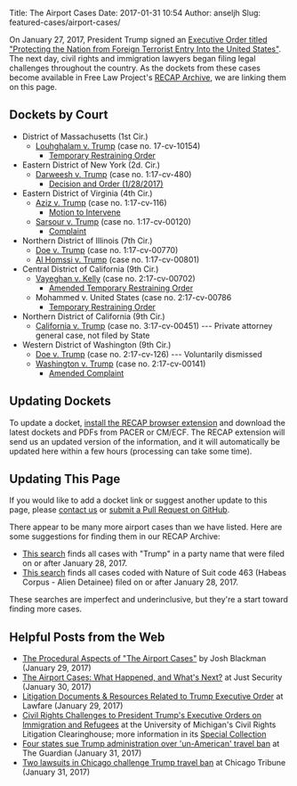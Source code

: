 Title: The Airport Cases
Date: 2017-01-31 10:54
Author: anseljh
Slug: featured-cases/airport-cases/


On January 27, 2017, President Trump signed an [Executive Order titled "Protecting the Nation from Foreign Terrorist Entry Into the United States"][pdf]. The next day, civil rights and immigration lawyers began filing legal challenges throughout the country. As the dockets from these cases become available in Free Law Project's [RECAP Archive][recap], we are linking them on this page.


## Dockets by Court

- District of Massachusetts (1st Cir.)
    - [Louhghalam v. Trump][louhghalam] (case no. 17-cv-10154)
        - [Temporary Restraining Order][louhghalam-tro]
- Eastern District of New York (2d. Cir.)
    - [Darweesh v. Trump][darweesh] (case no. 1:17-cv-480)
        - [Decision and Order (1/28/2017)][darweesh-order]
- Eastern District of Virginia (4th Cir.)
    - [Aziz v. Trump][aziz] (case no. 1:17-cv-116)
        - [Motion to Intervene][aziz-motion-to-intervene]
    - [Sarsour v. Trump][sarsour] (case no. 1:17-cv-00120)
        - [Complaint][sarsour-complaint]
- Northern District of Illinois (7th Cir.)
    - [Doe v. Trump][doe-ilnd] (case no. 1:17-cv-00770)
    - [Al Homssi v. Trump][alhomssi] (case no. 1:17-cv-00801)
- Central District of California (9th Cir.)
    - [Vayeghan v. Kelly][vayeghan] (case no. 2:17-cv-00702)
        - [Amended Temporary Restraining Order][vayeghan-amended-tro]
    - Mohammed v. United States (case no. 2:17-cv-00786
        - [Temporary Restraining Order][mohammed-tro]
- Northern District of California (9th Cir.)
    - [California v. Trump][ca-v-trump] (case no. 3:17-cv-00451) --- Private attorney general case, not filed by State
- Western District of Washington (9th Cir.)
    - [Doe v. Trump][doe] (case no. 2:17-cv-126) --- Voluntarily dismissed
    - [Washington v. Trump][wa-v-trump] (case no. 2:17-cv-00141)
        - [Amended Complaint][wa-v-trump-amended-complaint]

## Updating Dockets

To update a docket, [install the RECAP browser extension][ext] and download the latest dockets and PDFs from PACER or CM/ECF. The RECAP extension will send us an updated version of the information, and it will automatically be updated here within a few hours (processing can take some time).


## Updating This Page

If you would like to add a docket link or suggest another update to this page, please [contact us][c] or [submit a Pull Request on GitHub][pr].

There appear to be many more airport cases than we have listed. Here are some suggestions for finding them in our RECAP Archive:

- [This search][moar] finds all cases with "Trump" in a party name that were filed on or after January 28, 2017.
- [This search][moar2] finds all cases coded with Nature of Suit code 463 (Habeas Corpus - Alien Detainee) filed on or after January 28, 2017.

These searches are imperfect and underinclusive, but they're a start toward finding more cases.


## Helpful Posts from the Web

- [The Procedural Aspects of "The Airport Cases"](http://joshblackman.com/blog/2017/01/29/the-procedural-aspects-of-the-airport-cases/) by Josh Blackman (January 29, 2017)
- [The Airport Cases: What Happened, and What's Next?](https://www.justsecurity.org/36960/stock-weekends-district-court-orders-immigration-eo/) at Just Security (January 30, 2017)
- [Litigation Documents & Resources Related to Trump Executive Order](https://lawfareblog.com/litigation-documents-resources-related-trump-executive-order) at Lawfare (January 29, 2017)
- [Civil Rights Challenges to President Trump's Executive Orders on Immigration and Refugees](https://www.clearinghouse.net/featuredCase.php?id=40) at the University of Michigan's Civil Rights Litigation Clearinghouse; more information in its [Special Collection](https://www.clearinghouse.net/results.php?searchSpecialCollection=44)
- [Four states sue Trump administration over 'un-American' travel ban](https://www.theguardian.com/us-news/2017/jan/31/trump-travel-ban-state-lawsuits) at The Guardian (January 31, 2017)
- [Two lawsuits in Chicago challenge Trump travel ban](http://www.chicagotribune.com/news/local/breaking/ct-trump-travel-ban-chicago-lawsuit-met-20170131-story.html?shr=t) at Chicago Tribune (January 31, 2017)


[pdf]: {filename}/pdf/EO-2017-02281.pdf
[recap]: https://www.courtlistener.com/recap/
[louhghalam]: https://ia801505.us.archive.org/28/items/gov.uscourts.mad.186429/gov.uscourts.mad.186429.docket.html
[louhghalam-tro]: https://ia801505.us.archive.org/28/items/gov.uscourts.mad.186429/gov.uscourts.mad.186429.6.0.pdf
[darweesh]: https://ia601501.us.archive.org/18/items/gov.uscourts.nyed.396475/gov.uscourts.nyed.396475.docket.html
[darweesh-order]: https://ia601501.us.archive.org/18/items/gov.uscourts.nyed.396475/gov.uscourts.nyed.396475.8.0.pdf
[aziz]: https://ia601507.us.archive.org/13/items/gov.uscourts.vaed.358386/gov.uscourts.vaed.358386.docket.html
[aziz-motion-to-intervene]: https://ia601507.us.archive.org/13/items/gov.uscourts.vaed.358386/gov.uscourts.vaed.358386.27.0.pdf
[sarsour]: https://ia801500.us.archive.org/20/items/gov.uscourts.vaed.358422/gov.uscourts.vaed.358422.docket.html
[sarsour-complaint]: https://ia801500.us.archive.org/20/items/gov.uscourts.vaed.358422/gov.uscourts.vaed.358422.1.0.pdf
[vayeghan]: https://ia601504.us.archive.org/35/items/gov.uscourts.cacd.668830/gov.uscourts.cacd.668830.docket.html
[vayeghan-amended-tro]: https://ia601504.us.archive.org/35/items/gov.uscourts.cacd.668830/gov.uscourts.cacd.668830.6.0.pdf
[mohammed-tro]: {filename}/pdf/C.D.Cal._2-17-cv-00786_7_0.pdf
[ca-v-trump]: https://www.courtlistener.com/docket/4576141/people-of-the-united-states-of-america-v-trump/
[doe]: https://www.courtlistener.com/docket/4577105/doe-1-v-trump/
[wa-v-trump]: https://ia601500.us.archive.org/1/items/gov.uscourts.wawd.241761/gov.uscourts.wawd.241761.docket.html
[wa-v-trump-amended-complaint]: https://ia601500.us.archive.org/1/items/gov.uscourts.wawd.241761/gov.uscourts.wawd.241761.18.0.pdf
[doe-ilnd]: https://www.courtlistener.com/docket/4577005/doe-v-trump/
[alhomssi]: https://www.courtlistener.com/docket/4578561/al-homssi-v-trump/
[ext]: {filename}/pages/recap.md
[c]: {filename}/pages/contact.md
[pr]: https://github.com/freelawproject/free.law/blob/master/content/pages/airport-cases.md
[moar]: https://www.courtlistener.com/?type=r&filed_after=2017-01-28&order_by=score+desc&case_name=Trump
[moar2]: https://www.courtlistener.com/?order_by=score+desc&filed_after=2017-01-28&type=r&nature_of_suit=%22463+Habeas+Corpus+-+Alien+Detainee%22
